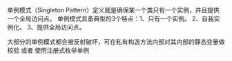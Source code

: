 单例模式（Singleton Pattern）定义就是确保某一个类只有一个实例，并且提供一个全局访问点。
单例模式具备典型的3个特点：1、只有一个实例。 2、自我实例化。 3、提供全局访问点。

大部分的单例模式都会被反射破坏，可在私有构造方法内部对其内部的静态变量做校验 或者 使用注册式枚举单例
